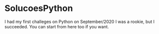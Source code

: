 # SolucoesPython
I had my first challeges on Python on September/2020
I was a rookie, but I succeeded. You can start from here too if you want.
